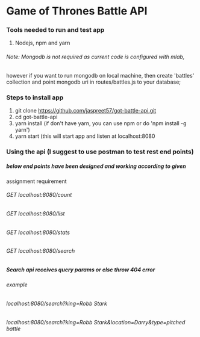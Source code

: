 # Game of Thrones Battle API

### Tools needed to run and test app
1. Nodejs, npm and yarn


###### Note: Mongodb is not required as current code is configured with mlab, 
however if you want to run mongodb on local machine, then create 'battles' 
collection and point mongodb uri in routes/battles.js to your database;


### Steps to install app
1. git clone https://github.com/jaspreet57/got-battle-api.git
2. cd got-battle-api
3. yarn install (if don't have yarn, you can use npm or do 'npm install -g yarn')
4. yarn start (this will start app and listen at localhost:8080


### Using the api (I suggest to use postman to test rest end points)
##### below end points have been designed and working according to given 
assignment requirement

###### GET localhost:8080/count
###### GET localhost:8080/list
###### GET localhost:8080/stats
###### GET localhost:8080/search

##### Search api receives query params or else throw 404 error
###### example
###### localhost:8080/search?king=Robb Stark
###### localhost:8080/search?king=Robb Stark&location=Darry&type=pitched battle




